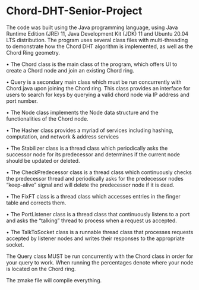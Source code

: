 # Chord-DHT-Senior-Project
The code was built using the Java programming language, using Java Runtime Edition (JRE) 11, Java Development Kit (JDK) 11 and Ubuntu 20.04 LTS distribution. The program uses several class files with multi-threading to demonstrate how the Chord DHT algorithm is implemented, as well as the Chord Ring geometry. 

•	The Chord class is the main class of the program, which offers UI to create a Chord node and join an existing Chord ring.

•	Query is a secondary main class which must be run concurrently with Chord.java upon joining the Chord ring. This class provides an interface for users to search for keys by querying a valid chord node via IP address and port number.

•	The Node class implements the Node data structure and the functionalities of the Chord node.

•	The Hasher class provides a myriad of services including hashing, computation, and network & address services

•	The Stabilizer class is a thread class which periodically asks the successor node for its predecessor and determines if the current node should be updated or deleted.

•	The CheckPredecessor class is a thread class which continuously checks the predecessor thread and periodically asks for the predecessor nodes “keep-alive” signal and will delete the predecessor node if it is dead.

•	The FixFT class is a thread class which accesses entries in the finger table and corrects them.

•	The PortListener class is a thread class that continuously listens to a port and asks the “talking” thread to process when a request us accepted.

•	The TalkToSocket class is a runnable thread class that processes requests accepted by listener nodes and writes their responses to the appropriate socket.

The Query class MUST be run concurrently with the Chord class in order for your query to work.
When running the percentages denote where your node is located on the Chord ring.

The zmake file will compile everything.
